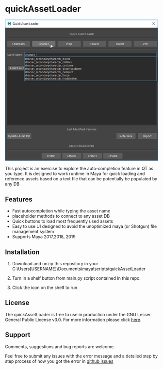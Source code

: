 
# quickAssetLoader

<img src="./resource/quickAssetLoader.png" />

This project is an exercise to explore the auto-completion feature in QT as you type.
It is designed to work runtime in Maya for quick loading and reference assets based on a text file that can be potentially
be populated by any DB


## Features 

* Fast autocompletion while typing the asset name
* placeholder methods to connect to any asset DB
* Quick buttons to load most frequently used assets
* Easy to use UI designed to avoid the unoptimized maya (or Shotgun) file management system
* Supports Maya 2017,2018, 2019

## Installation

1. Download and unzip this repository in your C:\Users\[USERNAME]\Documents\maya\scripts\quickAssetLoader

2. Turn in a shelf button from main.py script contained in this repo.

3. Click the icon on the shelf to run.


## License

The quickAssetLoader is free to use in production under the GNU Lesser General Public License v3.0.
For more information please click [here](LICENSE).


## Support

Comments, suggestions and bug reports are welcome.

Feel free to submit any issues with the error message and a detailed step by step process of how you got the error in [github issues](https://github.com/Maximvm89/quickAssetLoader/issues)
